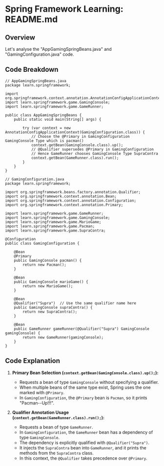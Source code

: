 # Spring Framework Learning: README.md

## Overview

Let's analyse the "AppGamingSpringBeans.java" and "GamingConfiguration.java" code.

## Code Breakdown

```
// AppGamingSpringBeans.java
package learn.springframework;

import org.springframework.context.annotation.AnnotationConfigApplicationContext;
import learn.springframework.game.GamingConsole;
import learn.springframework.game.GameRunner;

public class AppGamingSpringBeans {
    public static void main(String[] args) {

        try (var context = new AnnotationConfigApplicationContext(GamingConfiguration.class)) {
            // Choose the @Primary in GamingConfiguration GamingConsole Type which is pacman()
            context.getBean(GamingConsole.class).up();
            // @Qualifier supersedes @Primary in GamingConfiguration  
            // Hence GameRunner chooses GamingConsole Type SupraContra
            context.getBean(GameRunner.class).run();
        }
    }
}
```

```
// GamingConfiguration.java
package learn.springframework;

import org.springframework.beans.factory.annotation.Qualifier;
import org.springframework.context.annotation.Bean;
import org.springframework.context.annotation.Configuration;
import org.springframework.context.annotation.Primary;

import learn.springframework.game.GameRunner;
import learn.springframework.game.GamingConsole;
import learn.springframework.game.MarioGame;
import learn.springframework.game.Pacman;
import learn.springframework.game.SupraContra;

@Configuration
public class GamingConfiguration {

    @Bean
    @Primary
    public GamingConsole pacman() {
        return new Pacman();
    }

    @Bean
    public GamingConsole marioGame() {
        return new MarioGame();
    }

    @Bean
    @Qualifier("Supra")  // Use the same qualifier name here
    public GamingConsole supraContra() {
        return new SupraContra();
    }

    @Bean
    public GameRunner gameRunner(@Qualifier("Supra") GamingConsole gamingConsole) {
        return new GameRunner(gamingConsole);
    }
}

```
## Code Explanation

1. **Primary Bean Selection (`context.getBean(GamingConsole.class).up();`):**
   - Requests a bean of type `GamingConsole` without specifying a qualifier.
   - When multiple beans of the same type exist, Spring uses the one marked with `@Primary`.
   - In `GamingConfiguration`, the `@Primary` bean is `Pacman`, so it prints "Pacman--Up!!!".

2. **Qualifier Annotation Usage (`context.getBean(GameRunner.class).run();`):**
   - Requests a bean of type `GameRunner`.
   - In `GamingConfiguration`, the `GameRunner` bean has a dependency of type `GamingConsole`.
   - The dependency is explicitly qualified with `@Qualifier("Supra")`.
   - It injects the `SupraContra` bean into `GameRunner`, and it prints the methods from the `SupraContra` class.
   - In this context, the `@Qualifier` takes precedence over `@Primary`.

